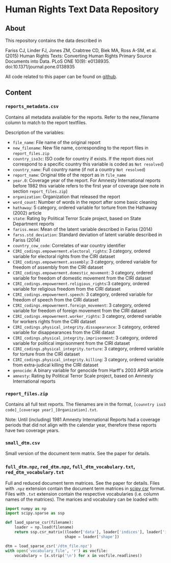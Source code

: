 # Human Rights Text Data Repository

## About

This repository contains the data described in 

Fariss CJ, Linder FJ, Jones ZM, Crabtree CD, Biek MA, Ross A-SM, et al. (2015) Human Rights Texts: Converting Human Rights Primary Source Documents into Data. PLoS ONE 10(9): e0138935. doi:10.1371/journal.pone.0138935

All code related to this paper can be found on [github](https://github.com/flinder/human_rights_text/releases). 

## Content

### `reports_metadata.csv`

Contains all metadata available for the reports. Refer to the new_filename
column to match to the report textfiles.

Description of the variables:
* `file_name`: File name of the original report
* `new_filename`: New file name, corresponding to the report files in `report_files.zip`
* `country_iso3c`: ISO code for country if exists. If the report does not correspond to a specific country this variable is coded as `Not resolved`)
* `country_name`: Full country name (if not a country `Not resolved`)
* `report_name`: Original title of the report as in `file_name`
* `year.0`: Coverage year of the report. For Amnesty International reports before 1982 this variable refers to the first year of coverage (see note in section `report_files.zip`)
* `organization`: Organization that released the report
* `word_count`: Number of words in the report after some basic cleaning
* `hathaway`: 5 category, ordered variable for torture from the Hathaway (2002) article
* `state`: Rating by Political Terror Scale project, based on State Department reports
* `fariss.mean`: Mean of the latent variable described in Fariss (2014)
* `farss.std_deviation`: Standard deviation of latent variable described in Fariss (2014)
* `country_cow_code`: Correlates of war country identifier
* `CIRI_codings.empowerment.electoral_rights`: 3 category, ordered variable for electoral rights from the CIRI dataset
* `CIRI_codings.empowerment.assembly`: 3 category, ordered variable for freedom of assembly from the CIRI dataset
* `CIRI_codings.empowerment.domestic_movement`: 3 category, ordered variable for freedom of domestic movement from the CIRI dataset
* `CIRI_codings.empowerment.religious_rights`:3 category, ordered variable for religious freedom from the CIRI dataset
* `CIRI_codings.empowerment.speech`: 3 category, ordered variable for freedom of speech from the CIRI dataset
* `CIRI_codings.empowerment.foreign_movement`: 3 category, ordered variable for freedom of foreign movement from the CIRI dataset
* `CIRI_codings.empowerment.worker_rights`: 3 category, ordered variable for workers rights from the CIRI dataset
* `CIRI_codings.physical_integrity.dissapearance`: 3 category, ordered variable for disappearances from the CIRI datast
* `CIRI_codings.physical_integrity.imprisonment`: 3 category, ordered variable for political imprisonment from the CIRI dataset
* `CIRI_codings.physical_integrity.torture`: 3 category, ordered variable for torture from the CIRI dataset
* `CIRI_codings.physical_integrity.killing`: 3 category, ordered variable from extra-judical killing the CIRI dataset
* `genocide`: A binary variable for genocide from Harff's 2003 APSR article
* `amnesty`: Rating by Political Terror Scale project, based on Amnesty International reports

### `report_files.zip`

Contains all full text reports. The filenames are in the format, `[counntry iso3 code]_[coverage year]_[Organization].txt`.

Note: Until (including) 1981 Amnesty International Reports had a coverage periods that did not align with the calendar year, therefore these reports have two coverage years. 
### `small_dtm.csv`

Small version of the document term matrix. See the paper for details.

### `full_dtm.npz`, `red_dtm.npz`, `full_dtm_vocabulary.txt`, `red_dtm_vocabulary.txt`

Full and reduced document term matrices. See the paper for details. Files with
`.npz` extension contain the document term matrices in [scipy
csr](http://docs.scipy.org/doc/scipy-0.14.0/reference/generated/scipy.sparse.csr_matrix.html)
format. Files with `.txt` extension contain the respective vocabularies (i.e.
column names of the matrices). The marices and vocabulary can be loaded with:

```python
import numpy as np
import scipy.sparse as ssp

def laod_sparse_csr(filename):
    loader = np.load(filename)
    return ssp.csr_matrix((loader['data'], loader['indices'], loader['indptr']),
                          shape = loader['shape'])

dtm = load_sparse_csr('/dtm_file.npz')
with open('vocabulary_file', 'r') as vocfile:
    vocabulary = [x.strip('\n') for x in vocfile.readlines()
```
